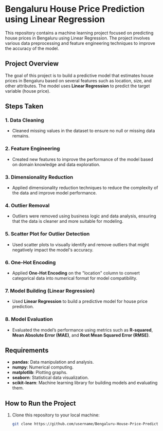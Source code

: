 # Bengaluru House Price Prediction using Linear Regression

This repository contains a machine learning project focused on predicting house prices in Bengaluru using Linear Regression. The project involves various data preprocessing and feature engineering techniques to improve the accuracy of the model.

## Project Overview

The goal of this project is to build a predictive model that estimates house prices in Bengaluru based on several features such as location, size, and other attributes. The model uses **Linear Regression** to predict the target variable (house price).

## Steps Taken

### 1. **Data Cleaning**
   - Cleaned missing values in the dataset to ensure no null or missing data remains.
   
### 2. **Feature Engineering**
   - Created new features to improve the performance of the model based on domain knowledge and data exploration.

### 3. **Dimensionality Reduction**
   - Applied dimensionality reduction techniques to reduce the complexity of the data and improve model performance.

### 4. **Outlier Removal**
   - Outliers were removed using business logic and data analysis, ensuring that the data is cleaner and more suitable for modeling.

### 5. **Scatter Plot for Outlier Detection**
   - Used scatter plots to visually identify and remove outliers that might negatively impact the model's accuracy.

### 6. **One-Hot Encoding**
   - Applied **One-Hot Encoding** on the "location" column to convert categorical data into numerical format for model compatibility.

### 7. **Model Building (Linear Regression)**
   - Used **Linear Regression** to build a predictive model for house price prediction.
   
### 8. **Model Evaluation**
   - Evaluated the model’s performance using metrics such as **R-squared**, **Mean Absolute Error (MAE)**, and **Root Mean Squared Error (RMSE)**.

## Requirements

- **pandas**: Data manipulation and analysis.
- **numpy**: Numerical computing.
- **matplotlib**: Plotting graphs.
- **seaborn**: Statistical data visualization.
- **scikit-learn**: Machine learning library for building models and evaluating them.

## How to Run the Project

1. Clone this repository to your local machine:
   ```bash
   git clone https://github.com/username/Bengaluru-House-Price-Prediction.git
